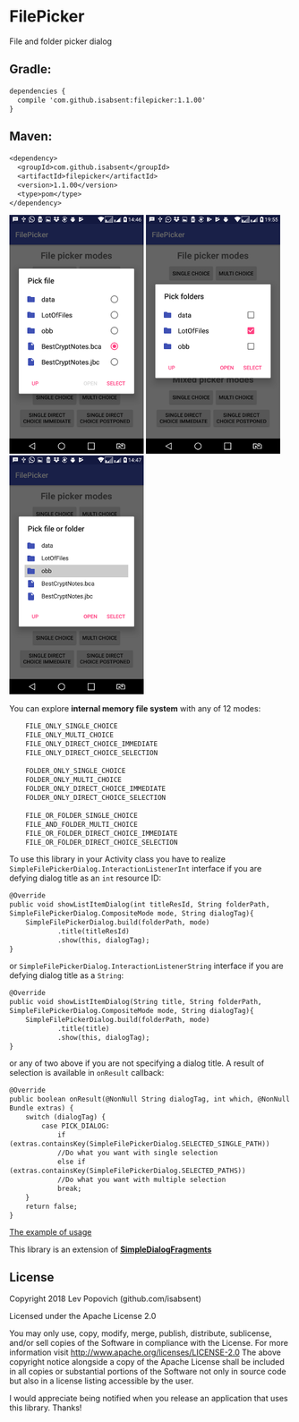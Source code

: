 # FilePicker
File and folder picker dialog

## Gradle:

    dependencies {
      compile 'com.github.isabsent:filepicker:1.1.00'
    }

## Maven:

    <dependency>
      <groupId>com.github.isabsent</groupId>
      <artifactId>filepicker</artifactId>
      <version>1.1.00</version>
      <type>pom</type>
    </dependency>

![FILE_ONLY_SINGLE_CHOICE](https://github.com/isabsent/FilePicker/blob/master/screenshot/Screenshot_01.png)
![FOLDER_ONLY_MULTI_CHOICE](https://github.com/isabsent/FilePicker/blob/master/screenshot/Screenshot_02.png)
![FILE_OR_FOLDER_DIRECT_CHOICE_SELECTION](https://github.com/isabsent/FilePicker/blob/master/screenshot/Screenshot_03.png)

You can explore **internal memory file system** with any of 12 modes: 

        FILE_ONLY_SINGLE_CHOICE
        FILE_ONLY_MULTI_CHOICE
        FILE_ONLY_DIRECT_CHOICE_IMMEDIATE
        FILE_ONLY_DIRECT_CHOICE_SELECTION

        FOLDER_ONLY_SINGLE_CHOICE
        FOLDER_ONLY_MULTI_CHOICE
        FOLDER_ONLY_DIRECT_CHOICE_IMMEDIATE
        FOLDER_ONLY_DIRECT_CHOICE_SELECTION

        FILE_OR_FOLDER_SINGLE_CHOICE
        FILE_AND_FOLDER_MULTI_CHOICE
        FILE_OR_FOLDER_DIRECT_CHOICE_IMMEDIATE
        FILE_OR_FOLDER_DIRECT_CHOICE_SELECTION


To use this library in your Activity class you have to realize `SimpleFilePickerDialog.InteractionListenerInt` interface if you are defying dialog title as an `int` resource ID:

    @Override
    public void showListItemDialog(int titleResId, String folderPath, SimpleFilePickerDialog.CompositeMode mode, String dialogTag){
        SimpleFilePickerDialog.build(folderPath, mode)
                .title(titleResId)
                .show(this, dialogTag);
    }

or `SimpleFilePickerDialog.InteractionListenerString` interface if you are defying dialog title as a `String`:
   
    @Override
    public void showListItemDialog(String title, String folderPath, SimpleFilePickerDialog.CompositeMode mode, String dialogTag){
        SimpleFilePickerDialog.build(folderPath, mode)
                .title(title)
                .show(this, dialogTag);
    }
or any of two above if you are not specifying a dialog title. A result of selection is available in `onResult` callback:

    @Override
    public boolean onResult(@NonNull String dialogTag, int which, @NonNull Bundle extras) {
        switch (dialogTag) {
            case PICK_DIALOG:
                if (extras.containsKey(SimpleFilePickerDialog.SELECTED_SINGLE_PATH)) 
		        //Do what you want with single selection		
                else if (extras.containsKey(SimpleFilePickerDialog.SELECTED_PATHS))
		        //Do what you want with multiple selection	  
                break;
        }
        return false;
    }

[The example of usage](https://github.com/isabsent/FilePicker/blob/master/app/src/main/java/com/github/isabsent/filepickerdemo/MainActivity.java)

This library is an extension of [**SimpleDialogFragments**](https://github.com/eltos/SimpleDialogFragments)

## License

Copyright 2018 Lev Popovich (github.com/isabsent)

Licensed under the Apache License 2.0

You may only use, copy, modify, merge, publish, distribute, sublicense, and/or sell copies of the Software in compliance with the License. For more information visit http://www.apache.org/licenses/LICENSE-2.0
The above copyright notice alongside a copy of the Apache License shall be included in all copies or substantial portions of the Software not only in source code but also in a license listing accessible by the user.

I would appreciate being notified when you release an application that uses this library. Thanks!
